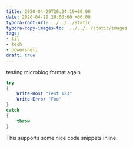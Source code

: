 ```yaml
---
title: 2020-04-29T20:24:19+00:00
date: 2020-04-29 20:00:00 +00:00
typora-root-url: ../../../static
typora-copy-images-to:  ../../../static/images
tags:
- til
- tech
- powershell
draft: true
---
```

testing microblog format again

```powershell
try
{
    Write-Host "Test 123"
    Write-Error "Foo"
}
catch
{
    throw
}
```

This supports some nice code snippets inline
